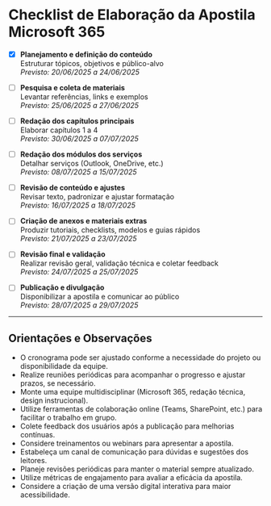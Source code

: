 # Checklist de Elaboração da Apostila Microsoft 365

- [X] **Planejamento e definição do conteúdo**  
      Estruturar tópicos, objetivos e público-alvo  
      _Previsto: 20/06/2025 a 24/06/2025_

- [ ] **Pesquisa e coleta de materiais**  
      Levantar referências, links e exemplos  
      _Previsto: 25/06/2025 a 27/06/2025_

- [ ] **Redação dos capítulos principais**  
      Elaborar capítulos 1 a 4  
      _Previsto: 30/06/2025 a 07/07/2025_

- [ ] **Redação dos módulos dos serviços**  
      Detalhar serviços (Outlook, OneDrive, etc.)  
      _Previsto: 08/07/2025 a 15/07/2025_

- [ ] **Revisão de conteúdo e ajustes**  
      Revisar texto, padronizar e ajustar formatação  
      _Previsto: 16/07/2025 a 18/07/2025_

- [ ] **Criação de anexos e materiais extras**  
      Produzir tutoriais, checklists, modelos e guias rápidos  
      _Previsto: 21/07/2025 a 23/07/2025_

- [ ] **Revisão final e validação**  
      Realizar revisão geral, validação técnica e coletar feedback  
      _Previsto: 24/07/2025 a 25/07/2025_

- [ ] **Publicação e divulgação**  
      Disponibilizar a apostila e comunicar ao público  
      _Previsto: 28/07/2025 a 29/07/2025_

***

## Orientações e Observações

- O cronograma pode ser ajustado conforme a necessidade do projeto ou disponibilidade da equipe.
- Realize reuniões periódicas para acompanhar o progresso e ajustar prazos, se necessário.
- Monte uma equipe multidisciplinar (Microsoft 365, redação técnica, design instrucional).
- Utilize ferramentas de colaboração online (Teams, SharePoint, etc.) para facilitar o trabalho em grupo.
- Colete feedback dos usuários após a publicação para melhorias contínuas.
- Considere treinamentos ou webinars para apresentar a apostila.
- Estabeleça um canal de comunicação para dúvidas e sugestões dos leitores.
- Planeje revisões periódicas para manter o material sempre atualizado.
- Utilize métricas de engajamento para avaliar a eficácia da apostila.
- Considere a criação de uma versão digital interativa para maior acessibilidade.